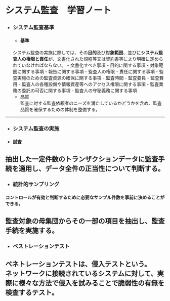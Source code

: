 # システム監査　学習ノート

- ### システム監査基準  
    - #### 基準  
    システム監査の実施に際しては、その**目的**及び**対象範囲**、並びに**システム監
    査人の権限と責任**が、文書化された規程等又は契約書等により明確に定めら
    れていなければならない。
        - 文書化すべき事項
            - 目的に関する事項
            - 対象範囲に関する事項
            - 報告に関する事項
            - 監査人の権限・責任に関する事項
            - 監査実施のための監査資源の確保に関する事項
                - 監査時間
                - 監査要員
                - 監査費用
            - 監査人の各種設備や情報資産等へのアクセス権限に関する事項
            - 監査業務の委託の可否に関する事項
            - 監査人の守秘義務に関する事項
    - 品質  
    監査に対する監査依頼者のニーズを満たしているかどうかを含め、監査品質を確保するための体制を整備する。
---

- ### システム監査の実施
- #### 試査
抽出した一定件数のトランザクションデータに監査手続を適用し、データ全件の正当性について判断する。
---

- ### 統計的サンプリング  
#### コントロールが有効と判断するために必要なサンプル件数を事前に決めることができる。  
監査対象の母集団からその一部の項目を抽出し、監査手続を実施する。
---

- ### ペストレーションテスト  
ペネトレーションテストは、侵入テストという。  
ネットワークに接続されているシステムに対して、実際に様々な方法で侵入を試みることで脆弱性の有無を検査するテスト。  
---

